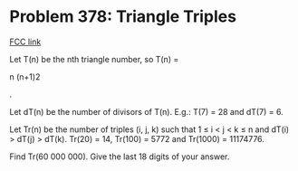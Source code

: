 # Problem 378: Triangle Triples

[FCC link](https://www.freecodecamp.org/learn/coding-interview-prep/project-euler/problem-378-triangle-triples)

Let T(n) be the nth triangle number, so T(n) =

n (n+1)2

.

Let dT(n) be the number of divisors of T(n). E.g.: T(7) = 28 and dT(7) = 6.

Let Tr(n) be the number of triples (i, j, k) such that 1 ≤ i < j < k ≤ n and
dT(i) > dT(j) > dT(k). Tr(20) = 14, Tr(100) = 5772 and Tr(1000) = 11174776.

Find Tr(60 000 000). Give the last 18 digits of your answer.
